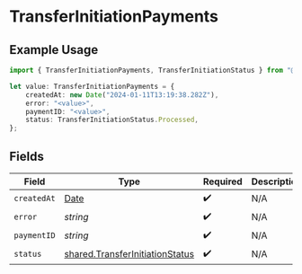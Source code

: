 # TransferInitiationPayments

## Example Usage

```typescript
import { TransferInitiationPayments, TransferInitiationStatus } from "@formance/formance-sdk/sdk/models/shared";

let value: TransferInitiationPayments = {
    createdAt: new Date("2024-01-11T13:19:38.282Z"),
    error: "<value>",
    paymentID: "<value>",
    status: TransferInitiationStatus.Processed,
};
```

## Fields

| Field                                                                                         | Type                                                                                          | Required                                                                                      | Description                                                                                   |
| --------------------------------------------------------------------------------------------- | --------------------------------------------------------------------------------------------- | --------------------------------------------------------------------------------------------- | --------------------------------------------------------------------------------------------- |
| `createdAt`                                                                                   | [Date](https://developer.mozilla.org/en-US/docs/Web/JavaScript/Reference/Global_Objects/Date) | :heavy_check_mark:                                                                            | N/A                                                                                           |
| `error`                                                                                       | *string*                                                                                      | :heavy_check_mark:                                                                            | N/A                                                                                           |
| `paymentID`                                                                                   | *string*                                                                                      | :heavy_check_mark:                                                                            | N/A                                                                                           |
| `status`                                                                                      | [shared.TransferInitiationStatus](../../../sdk/models/shared/transferinitiationstatus.md)     | :heavy_check_mark:                                                                            | N/A                                                                                           |